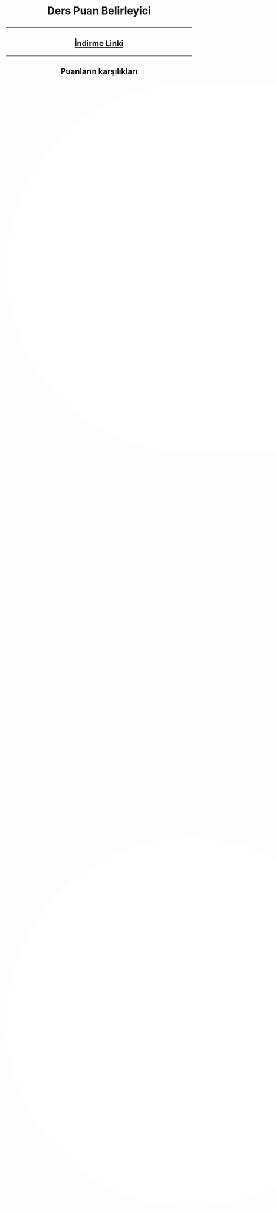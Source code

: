 # <p align="center"> Ders Puan Belirleyici  </p>

****

## <p align="center"> [İndirme Linki](https://www.dosya.tc/server/cmeim6/puanhesap.rar.html) </p>


****
## <p align="center"> Puanların karşılıkları </p> 

<table align="center" style="border: 1000px #ffffff dotted">
	<thead>
		<tr>
			<th style="border: 1000px #ffffff dotted">RAKAM ILE</th>
			<th style="border: 1000px #ffffff dotted">PUANLAMA ILE</th>
		</tr>
	</thead>
	<tbody>
		<tr>
			<td style="border: 1000px #ffffff dotted">5</td>
			<td style="border: 1000px #ffffff dotted">100-85</td>
		</tr>
		<tr>
			<td style="border: 1000px #ffffff dotted">4</td>
			<td style="border: 1000px #ffffff dotted">70-84</td>
		</tr>
		<tr>
			<td style="border: 1000px #ffffff dotted">3</td>
			<td style="border: 1000px #ffffff dotted">55-69</td>
		</tr>
		<tr>
			<td style="border: 1000px #ffffff dotted">2</td>
			<td style="border: 1000px #ffffff dotted">45-54</td>
		</tr>
		<tr>
			<td style="border: 1000px #ffffff dotted">1</td>
			<td style="border: 1000px #ffffff dotted">0-44</td>
		</tr>
	</tbody>
</table>









****
## <p align="center"> Floatchart şeması </p>



<p align="center">
  <img width="" height="" src="https://github.com/user-attachments/assets/1616417c-3f5c-4df7-87bf-26cc87c21118">
</p>




****

## <p align="center"> Floatchart Programi ile </p>


<p align="center">
  <img width="" height="" src="https://github.com/user-attachments/assets/aead8ec5-34f5-4524-9d12-fcebc827ada9">
</p>



***

